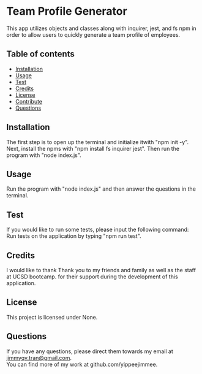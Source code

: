 # Team Profile Generator

This app utilizes objects and classes along with inquirer, jest, and fs npm in order to allow users to quickly generate a team profile of employees.

## Table of contents

- [Installation](#installation)
- [Usage](#usage)
- [Test](#test)
- [Credits](#credits)
- [License](#license)
- [Contribute](#contribute)
- [Questions](#questions)

## Installation

The first step is to open up the terminal and initialize itwith "npm init -y". Next, install the npms with "npm install fs inquirer jest". Then run the program with "node index.js".

## Usage

Run the program with "node index.js" and then answer the questions in the terminal.

## Test

If you would like to run some tests, please input the following command:
Run tests on the application by typing "npm run test".

## Credits

I would like to thank Thank you to my friends and family as well as the staff at UCSD bootcamp. for their support during the development of this application.

## License

This project is licensed under None.

## Questions

If you have any questions, please direct them towards my email at jimmyqv.tran@gmail.com.  
 You can find more of my work at github.com/yippeejimmee.
